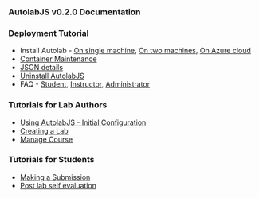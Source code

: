### AutolabJS v0.2.0 Documentation ###

### Deployment Tutorial ###
+ Install Autolab - [On single machine](/v0.2.0-Deployment-on-Single-Machine/), [On two machines](v0.2.0-Deployment-on-Two-Machines), [On Azure cloud](/v0.2.0-On-Azure-Cloud/)       
+ [Container Maintenance](v0.2.0-Container-Maintenance/)   
+ [JSON details](v0.2.0-JSON-files-documetation)
+ [Uninstall AutolabJS](v0.2.0-Uninstall-Autolab)
+ FAQ - [Student](v0.2.0-Student-FAQs), [Instructor](v0.2.0-Instructor-FAQs), [Administrator](hv0.2.0-Administrator-FAQs)    

### Tutorials for Lab Authors ###
+ [Using AutolabJS - Initial Configuration](v0.2.0-Using-Autolab-in-a-Course)
+ [Creating a Lab](v0.2.0-Creating-and-Modifying-a-lab)
+ [Manage Course](v0.2.0-Manage-Course)

### Tutorials for Students ###
+ [Making a Submission](v0.2.0-Making-a-Submission)
+ [Post lab self evaluation](v0.2.0-Post-lab-self-evaluation)
